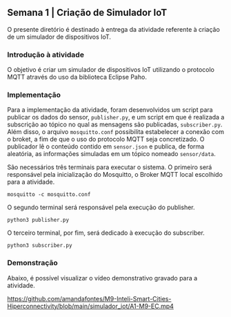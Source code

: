 <h2>Semana 1 | Criação de Simulador IoT</h2>

O presente diretório é destinado à entrega da atividade referente à criação de um simulador de dispositivos IoT.

<h3>Introdução à atividade</h3>

<p>O objetivo é criar um simulador de dispositivos IoT utilizando o protocolo MQTT através do uso da biblioteca Eclipse Paho.</p>

<h3>Implementação</h3>

Para a implementação da atividade, foram desenvolvidos um script para publicar os dados do sensor, <code>publisher.py</code>, e um script em que é realizada a subscrição ao tópico no qual as mensagens são publicadas, <code>subscriber.py</code>. Além disso, o arquivo <code>mosquitto.conf</code> possibilita estabelecer a conexão com o broket, a fim de que o uso do protocolo MQTT seja concretizado. O publicador lê o conteúdo contido em <code>sensor.json</code> e publica, de forma aleatória, as informações simuladas em um tópico nomeado <code>sensor/data</code>.

São necessários três terminais para executar o sistema. O primeiro será responsável pela inicialização do Mosquitto, o Broker MQTT local escolhido para a atividade.

```shell
mosquitto -c mosquitto.conf
```

O segundo terminal será responsável pela execução do publisher.

```shell
python3 publisher.py
```

O terceiro terminal, por fim, será dedicado à execução do subscriber.

```shell
python3 subscriber.py
```

<h3>Demonstração</h3>

Abaixo, é possível visualizar o vídeo demonstrativo gravado para a atividade.

https://github.com/amandafontes/M9-Inteli-Smart-Cities-Hiperconnectivity/blob/main/simulador_iot/A1-M9-EC.mp4